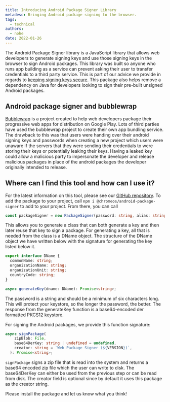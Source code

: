 ```yaml
---
title: Introducing Android Package Signer Library
metadesc: Bringing Android package signing to the browser.
tags:
  - technical
authors:
  - nohe
date: 2022-01-26
---
```


The Android Package Signer library is a JavaScript library that allows web developers to generate signing keys and use those signing keys in the browser to sign Android packages. This library was built so anyone who runs app building as a service can prevent asking their user to transfer credentials to a third party service. This is part of our advice we provide in regards to [keeping signing keys secure](https://developer.android.com/studio/publish/app-signing#secure_key). This package also helps remove a dependency on Java for developers looking to sign their pre-built unsigned Android packages.

## Android package signer and bubblewrap

[Bubblewrap](https://github.com/GoogleChromeLabs/bubblewrap) is a project created to help web developers package their progressive web apps for distribution on Google Play. Lots of third parties have used the bubblewrap project to create their own app bundling service. The drawback to this was that users were handing over their android signing keys and passwords when creating a new project which users were unaware if the servers that they were sending their credentials to were storing their keys or potentially leaking their keys. Having a leaked key could allow a malicious party to impersonate the developer and release malicious packages in place of the android packages the developer originally intended to release.

## Where can I find this tool and how can I use it?

For the latest information on this tool, please see our [GitHub repository](https://github.com/chromeos/android-package-sign-js). To add the package to your project, call `npm i @chromeos/android-package-signer` to add to your project. From there, you can call

```typescript {title="Typescript" .code-figure}
const packageSigner = new PackageSigner(password: string, alias: string = 'android');
```

This allows you to generate a class that can both generate a key and then later reuse that key to sign a package. For generating a key, all that is needed from the class is a DName object. The structure of the DName object we have written below with the signature for generating the key listed below it.

```typescript {title="Typescript" .code-figure}
export interface DName {
  commonName: string;
  organizationName: string;
  organizationUnit: string;
  countryCode: string;
}

async generateKey(dname: DName): Promise<string>;
```

The password is a string and should be a minimum of six characters long. This will protect your keystore, so the longer the password, the better. The response from the generateKey function is a base64-encoded der formatted PKCS12 keystore.

For signing the Android packages, we provide this function signature:

```typescript {title="Typescript" .code-figure}
async signPackage(
    zipBlob: File,
    base64DerKey: string | undefined = undefined,
    creator: string = `Web Package Signer (${VERSION})`,
  ): Promise<string>;
```

`signPackage` signs a zip file that is read into the system and returns a base64 encoded zip file which the user can write to disk. The base64DerKey can either be used from the previous step or can be read from disk. The creator field is optional since by default it uses this package as the creator string.

Please install the package and let us know what you think!
